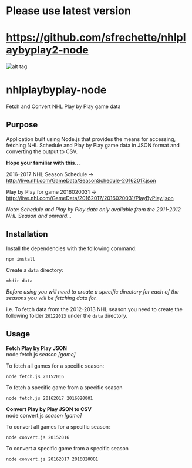 # Please use latest version 
# https://github.com/sfrechette/nhlplaybyplay2-node

![alt tag](https://stephanefrechette.com/blog/wp-content/uploads/2017/04/hockey-rink.png)

# nhlplaybyplay-node
Fetch and Convert NHL Play by Play game data 

## Purpose
Application built using Node.js that provides the means for accessing, fetching NHL Schedule and Play by Play game data in JSON format and
converting the output to CSV.

**Hope your familiar with this…**

2016-2017 NHL Season Schedule -> 
http://live.nhl.com/GameData/SeasonSchedule-20162017.json

Play by Play for game 2016020031 ->
http://live.nhl.com/GameData/20162017/2016020031/PlayByPlay.json

*Note: Schedule and Play by Play data only available from the 2011-2012 NHL Season and onward…*

## Installation
Install the dependencies with the following command:
```
npm install
```

Create a `data` directory:
```
mkdir data
```

*Before using you will need to create a specific directory for each of the seasons you will be fetching data for.*

i.e. To fetch data from the 2012-2013 NHL season you need to create the following folder `20122013` under the `data` directory. 

## Usage
**Fetch Play by Play JSON**  
node fetch.js *season* *[game]*

To fetch all games for a specific season:
```
node fetch.js 20152016
```

To fetch a specific game from a specific season
```
node fetch.js 20162017 2016020001
```

**Convert Play by Play JSON to CSV**   
node convert.js *season* *[game]*

To convert all games for a specific season:
```
node convert.js 20152016
```

To convert a specific game from a specific season
```
node convert.js 20162017 2016020001
```

